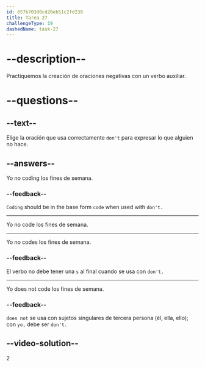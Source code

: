 ```yaml
---
id: 657b703d0cd20eb51c2fd239
title: Tarea 27
challengeType: 19
dashedName: task-27
---
```


# --description--

Practiquemos la creación de oraciones negativas con un verbo auxiliar.

# --questions--

## --text--

Elige la oración que usa correctamente `don't` para expresar lo que alguien no hace.

## --answers--

Yo no coding los fines de semana.

### --feedback--

`Coding` should be in the base form `code` when used with `don't.`

---

Yo no code los fines de semana.

---

Yo no codes los fines de semana.

### --feedback--

El verbo no debe tener una `s` al final cuando se usa con `don't.`

---

Yo does not code los fines de semana.

### --feedback--

`does not` se usa con sujetos singulares de tercera persona (él, ella, ello); con `yo,` debe ser `don't.`

## --video-solution--

2
